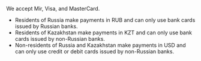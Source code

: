 We accept Mir, Visa, and MasterCard.

* Residents of Russia make payments in RUB and can only use bank cards issued by Russian banks.
* Residents of Kazakhstan make payments in KZT and can only use bank cards issued by non-Russian banks.
* Non-residents of Russia and Kazakhstan make payments in USD and can only use credit or debit cards issued by non-Russian banks.